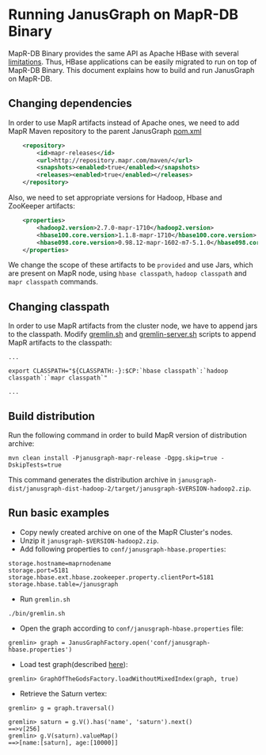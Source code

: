 # Running JanusGraph on MapR-DB Binary

MapR-DB Binary provides the same API as Apache HBase with several [limitations](). Thus, HBase applications can be 
easily migrated to run on top of MapR-DB Binary. This document explains how to build and run JanusGraph on MapR-DB.

## Changing dependencies

In order to use MapR artifacts instead of Apache ones, we need to add MapR Maven repository to 
the parent JanusGraph [pom.xml](https://github.com/mapr-demos/janusgraph/blob/master/pom.xml#L156)

```xml
    <repository>
        <id>mapr-releases</id>
        <url>http://repository.mapr.com/maven/</url>
        <snapshots><enabled>true</enabled></snapshots>
        <releases><enabled>true</enabled></releases>
    </repository>
```

Also, we need to set appropriate versions for Hadoop, Hbase and ZooKeeper artifacts:

```xml
    <properties>
        <hadoop2.version>2.7.0-mapr-1710</hadoop2.version>
        <hbase100.core.version>1.1.8-mapr-1710</hbase100.core.version>
        <hbase098.core.version>0.98.12-mapr-1602-m7-5.1.0</hbase098.core.version>
    </properties>
```

We change the scope of these artifacts to be `provided` and use Jars, which are present on MapR node, using 
`hbase classpath`, `hadoop classpath` and `mapr classpath` commands. 

## Changing classpath

In order to use MapR artifacts from the cluster node, we have to append jars to the classpath. Modify 
[gremlin.sh](https://github.com/mapr-demos/janusgraph/blob/master/janusgraph-dist/src/assembly/static/bin/gremlin.sh#L83) 
and 
[gremlin-server.sh](https://github.com/mapr-demos/janusgraph/blob/master/janusgraph-dist/src/assembly/static/bin/gremlin-server.sh#L37) 
scripts to append MapR artifacts to the classpath:

```
...

export CLASSPATH="${CLASSPATH:-}:$CP:`hbase classpath`:`hadoop classpath`:`mapr classpath`"

...

```

## Build distribution

Run the following command in order to build MapR version of distribution archive:
```
mvn clean install -Pjanusgraph-mapr-release -Dgpg.skip=true -DskipTests=true
```
This command generates the distribution archive in 
`janusgraph-dist/janusgraph-dist-hadoop-2/target/janusgraph-$VERSION-hadoop2.zip`. 

## Run basic examples

* Copy newly created archive on one of the MapR Cluster's nodes. 
* Unzip it `janusgraph-$VERSION-hadoop2.zip`. 
* Add following properties to `conf/janusgraph-hbase.properties`:
```
storage.hostname=maprnodename
storage.port=5181
storage.hbase.ext.hbase.zookeeper.property.clientPort=5181
storage.hbase.table=/janusgraph
```

* Run `gremlin.sh`

```
./bin/gremlin.sh
```

* Open the graph according to `conf/janusgraph-hbase.properties` file:

```
gremlin> graph = JanusGraphFactory.open('conf/janusgraph-hbase.properties')

```

* Load test graph(described [here](http://docs.janusgraph.org/latest/getting-started.html)):

```
gremlin> GraphOfTheGodsFactory.loadWithoutMixedIndex(graph, true)

```

* Retrieve the Saturn vertex:

```
gremlin> g = graph.traversal()

gremlin> saturn = g.V().has('name', 'saturn').next()
==>v[256]
gremlin> g.V(saturn).valueMap()
==>[name:[saturn], age:[10000]]
```